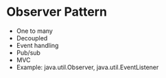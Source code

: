 # Observer Pattern

* One to many
* Decoupled
* Event handling
* Pub/sub
* MVC
* Example: java.util.Observer, java.util.EventListener